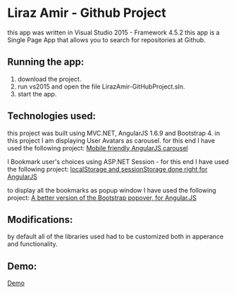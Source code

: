 ﻿# Liraz Amir - Github Project
 this app was written in Visual Studio 2015 - Framework 4.5.2
 this app is a Single Page App that allows you to search for repositories at Github.
 
 ## Running the app:
 1. download the project.
 2. run vs2015 and open the file LirazAmir-GitHubProject.sln.
 3. start the app.
 
 ## Technologies used:
 this project was built using MVC.NET, AngularJS 1.6.9 and Bootstrap 4.
 in this project I am displaying User Avatars as carousel.
 for this end I have used the following project:
 [Mobile friendly AngularJS carousel](https://github.com/revolunet/angular-carousel)
 
 I Bookmark user's choices using ASP.NET Session - for this end I have used the following project:
 [localStorage and sessionStorage done right for AngularJS](https://github.com/gsklee/ngStorage)
 
 to display all the bookmarks as popup window I have used the following project:
 [A better version of the Bootstrap popover, for Angular.JS](https://github.com/rubenv/angular-rt-popup)
 
 
 ## Modifications:
 by default all of the libraries used had to be customized both in apperance and functionality.
 
 ## Demo:
 [Demo](https://github.com/gsklee/ngStorage)
